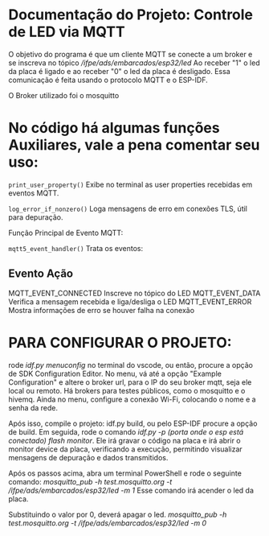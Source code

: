 # Documentação do Projeto: Controle de LED via MQTT

O objetivo do programa é que um cliente MQTT se conecte a um broker e se inscreva no tópico */ifpe/ads/embarcados/esp32/led*
Ao receber "1" o led da placa é ligado e ao receber "0" o led da placa é desligado.
Essa comunicação é feita usando o protocolo MQTT e o ESP-IDF.

O Broker utilizado foi o mosquitto

# No código há algumas funções Auxiliares, vale a pena comentar seu uso:

`print_user_property()`
Exibe no terminal as user properties recebidas em eventos MQTT.

`log_error_if_nonzero()`
Loga mensagens de erro em conexões TLS, útil para depuração.

Função Principal de Evento MQTT:

`mqtt5_event_handler()`
Trata os eventos:

## Evento	Ação
MQTT_EVENT_CONNECTED	Inscreve no tópico do LED
MQTT_EVENT_DATA	Verifica a mensagem recebida e liga/desliga o LED
MQTT_EVENT_ERROR	Mostra informações de erro se houver falha na conexão


# PARA CONFIGURAR O PROJETO:

rode *idf.py menuconfig* no terminal do vscode, ou então, procure a opção de SDK Configuration Editor.
No menu, vá até a opção "Example Configuration" e altere o broker url, para o IP do seu broker mqtt, seja ele local ou remoto.
Há brokers para testes públicos, como o mosquitto e o hivemq.
Ainda no menu, configure a conexão Wi-Fi, colocando o nome e a senha da rede.

Após isso, compile o projeto: idf.py build, ou pelo ESP-IDF procure a opção de build.
Em seguida, rode o comando *idf.py -p (porta onde o esp está conectado) flash monitor*. Ele irá gravar o código na placa e irá abrir o monitor device da placa, verificando a execução, permitindo visualizar mensagens de depuração e dados transmitidos.

Após os passos acima, abra um terminal PowerShell e rode o seguinte comando:
*mosquitto_pub -h test.mosquitto.org -t /ifpe/ads/embarcados/esp32/led -m 1*
Esse comando irá acender o led da placa.

Substituindo o valor por 0, deverá apagar o led.
*mosquitto_pub -h test.mosquitto.org -t /ifpe/ads/embarcados/esp32/led -m 0*
